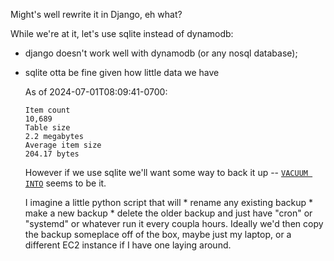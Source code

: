 Might's well rewrite it in Django, eh what?

While we're at it, let's use sqlite instead of dynamodb:

* django doesn't work well with dynamodb (or any nosql database);
* sqlite otta be fine given how little data we have

    As of 2024-07-01T08:09:41-0700:

    ```
    Item count
    10,689
    Table size
    2.2 megabytes
    Average item size
    204.17 bytes
    ```

    However if we use sqlite we'll want some way to back it up -- [`VACUUM INTO`](https://www.sqlite.org/lang_vacuum.html#vacuuminto) seems to be it.

  I imagine a little python script that will
      * rename any existing backup
      * make a new backup
      * delete the older backup
  and just have "cron" or "systemd" or whatever run it every coupla hours.
  Ideally we'd then copy the backup someplace off of the box, maybe just my laptop, or a different EC2 instance if I have one laying around.
